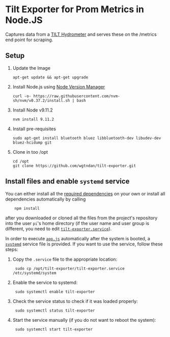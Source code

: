 # Tilt Exporter for Prom Metrics in Node.JS

Captures data from a [TILT Hydrometer](https://tilthydrometer.com/) and serves these on the /metrics end point for scraping.

## Setup
1. Update the Image
    
    ``` 
    apt-get update && apt-get upgrade 
1. Install Node.js using [Node Version Manager](https://github.com/nvm-sh/nvm#install--update-script)
    
    ``` 
    curl -o- https://raw.githubusercontent.com/nvm-sh/nvm/v0.37.2/install.sh | bash
1. Install Node v9.11.2

    ```
    nvm install 9.11.2
1. Install pre-requisites

    ``` 
    sudo apt-get install bluetooth bluez libbluetooth-dev libudev-dev bluez-hcidump git 
1. Clone in too /opt

    ``` 
    cd /opt
    git clone https://github.com/wgtndan/tilt-exporter.git
    ```


## Install files and enable `systemd` service
You can either install all the [required dependencies](license-information-and-module-dependencies) on your own or install all dependencies automatically by calling

        npm install

after you downloaded or cloned all the files from the project's repository into the user `pi`'s home directory (if the user name and user group is different, you need to edit [`tilt-exporter.service`](tilt-exporter.service)).

In order to execute [`app.js`](app.js) automatically after the system is booted, a [`systemd`](https://en.wikipedia.org/wiki/Systemd) service file is provided. If you want to use the service, follow these steps:

1. Copy the `.service` file to the appropriate location:

        sudo cp /opt/tilt-exporter/tilt-exporter.service /etc/systemd/system

1. Enable the service to systemd:

        sudo systemctl enable tilt-exporter

1. Check the service status to check if it was loaded properly:

        sudo systemctl status tilt-exporter

1. Start the service manually (if you do not want to reboot the system):

        sudo systemctl start tilt-exporter

